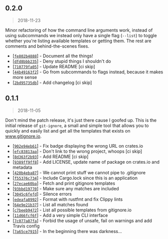 ## 0.2.0
> 2018-11-23

Minor refactoring of how the command line arguments work, instead of using
subcommands we instead only have a single flag (`--list`) to toggle whether
you're listing available templates or getting them. The rest are comments and
behind-the-scenes fixes.

* [[`fe802b4888`](https://github.com/sondr3/git-ignore/commit/fe802b4888)] - Document all the things!
* [[`dfd8bbb235`](https://github.com/sondr3/git-ignore/commit/dfd8bbb235)] - Deny stupid things I shouldn't do
* [[`710779fa05`](https://github.com/sondr3/git-ignore/commit/710779fa05)] - Update README \[ci skip\]
* [[`44b49163f2`](https://github.com/sondr3/git-ignore/commit/44b49163f2)] - Go from subcommands to flags instead, because it makes more sense
* [[`2bd95735db`](https://github.com/sondr3/git-ignore/commit/2bd95735db)] - Add changelog \[ci skip\]

## 0.1.1
> 2018-11-05

Don't mind the patch release, it's just there cause I goofed up. This is the
initial release of `git-ignore`, a small and simple tool that allows you to
quickly and easily list and get all the templates that exists on
www.gitignore.io.

* [[`902e94eb61`](https://github.com/sondr3/git-ignore/commit/902e94eb61)] - Fix badge displaying the wrong URL on crates.io 
* [[`efc83813aa`](https://github.com/sondr3/git-ignore/commit/efc83813aa)] - Don't link to the wrong project, whoops \[ci skip\] 
* [[`8d363f2b93`](https://github.com/sondr3/git-ignore/commit/8d363f2b93)] - Add README \[ci skip\] 
* [[`9389ff9ff8`](https://github.com/sondr3/git-ignore/commit/9389ff9ff8)] - Add LICENSE, update name of package on crates.io and metadata 
* [[`420b4eba87`](https://github.com/sondr3/git-ignore/commit/420b4eba87)] - We cannot print stuff we cannot pipe to .gitignore 
* [[`f55376c734`](https://github.com/sondr3/git-ignore/commit/f55376c734)] - Include Cargo.lock since this is an application 
* [[`27ecae60ba`](https://github.com/sondr3/git-ignore/commit/27ecae60ba)] - Fetch and print gitignore templates 
* [[`93bbd19770`](https://github.com/sondr3/git-ignore/commit/93bbd19770)] - Make sure any matches are included 
* [[`3045c6fefd`](https://github.com/sondr3/git-ignore/commit/3045c6fefd)] - Silence errors 
* [[`edeafa8992`](https://github.com/sondr3/git-ignore/commit/edeafa8992)] - Format with rustfmt and fix Clippy lints 
* [[`64e9e21b37`](https://github.com/sondr3/git-ignore/commit/64e9e21b37)] - List all matches found 
* [[`c7beeb9472`](https://github.com/sondr3/git-ignore/commit/c7beeb9472)] - List all possible templates from gitignore.io 
* [[`11d66fcf6f`](https://github.com/sondr3/git-ignore/commit/11d66fcf6f)] - Add a very simple CLI interface 
* [[`7c077a87fa`](https://github.com/sondr3/git-ignore/commit/7c077a87fa)] - Forbid the usage of unsafe, fail on warnings and add Travis config 
* [[`7a65ce7915`](https://github.com/sondr3/git-ignore/commit/7a65ce7915)] - In the beginning there was darkness...
